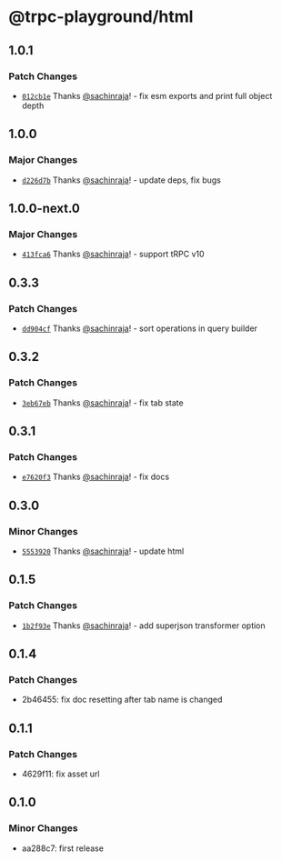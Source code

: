 # @trpc-playground/html

## 1.0.1

### Patch Changes

- [`012cb1e`](https://github.com/sachinraja/trpc-playground/commit/012cb1e3888e69ddc76abf55492b2d3441989fa8) Thanks [@sachinraja](https://github.com/sachinraja)! - fix esm exports and print full object depth

## 1.0.0

### Major Changes

- [`d226d7b`](https://github.com/sachinraja/trpc-playground/commit/d226d7b5829b79cce8bee3f70d6635f2f76fd796) Thanks [@sachinraja](https://github.com/sachinraja)! - update deps, fix bugs

## 1.0.0-next.0

### Major Changes

- [`413fca6`](https://github.com/sachinraja/trpc-playground/commit/413fca6c4c4cb50b690d3fb76ea1b43a713275ef) Thanks [@sachinraja](https://github.com/sachinraja)! - support tRPC v10

## 0.3.3

### Patch Changes

- [`dd904cf`](https://github.com/sachinraja/trpc-playground/commit/dd904cfe853a61e4aeb68a31250b101598794dea) Thanks [@sachinraja](https://github.com/sachinraja)! - sort operations in query builder

## 0.3.2

### Patch Changes

- [`3eb67eb`](https://github.com/sachinraja/trpc-playground/commit/3eb67eb100e96d3f804ac34976f26888df923a37) Thanks [@sachinraja](https://github.com/sachinraja)! - fix tab state

## 0.3.1

### Patch Changes

- [`e7620f3`](https://github.com/sachinraja/trpc-playground/commit/e7620f3238dd1ceea4264bc227a5a4217b42ea89) Thanks [@sachinraja](https://github.com/sachinraja)! - fix docs

## 0.3.0

### Minor Changes

- [`5553920`](https://github.com/sachinraja/trpc-playground/commit/5553920db2bd15da8249d19826a9b7a1ecf1791f) Thanks [@sachinraja](https://github.com/sachinraja)! - update html

## 0.1.5

### Patch Changes

- [`1b2f93e`](https://github.com/sachinraja/trpc-playground/commit/1b2f93e780c3bddbf17d09c2a8f14e74e85b3fcb) Thanks [@sachinraja](https://github.com/sachinraja)! - add superjson transformer option

## 0.1.4

### Patch Changes

- 2b46455: fix doc resetting after tab name is changed

## 0.1.1

### Patch Changes

- 4629f11: fix asset url

## 0.1.0

### Minor Changes

- aa288c7: first release
